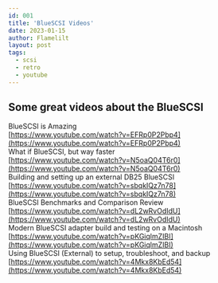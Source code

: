 ```yaml
---
id: 001
title: 'BlueSCSI Videos'
date: 2023-01-15
author: Flamelilt
layout: post
tags:
  - scsi
  - retro
  - youtube
---
```

## Some great videos about the BlueSCSI

BlueSCSI is Amazing<br>
[https://www.youtube.com/watch?v=EFRp0P2Pbp4](https://www.youtube.com/watch?v=EFRp0P2Pbp4)<br>
What if BlueSCSI, but way faster<br>
[https://www.youtube.com/watch?v=N5oaQ04T6r0](https://www.youtube.com/watch?v=N5oaQ04T6r0)<br>
Building and setting up an external DB25 BlueSCSI<br>
[https://www.youtube.com/watch?v=sbqkIQz7n78](https://www.youtube.com/watch?v=sbqkIQz7n78)<br>
BlueSCSI Benchmarks and Comparison Review<br>
[https://www.youtube.com/watch?v=dL2wRvOdIdU](https://www.youtube.com/watch?v=dL2wRvOdIdU)<br>
Modern BlueSCSI adapter build and testing on a Macintosh<br>
[https://www.youtube.com/watch?v=pKGiqlmZIBI](https://www.youtube.com/watch?v=pKGiqlmZIBI)<br>
Using BlueSCSI (External) to setup, troubleshoot, and backup<br>
[https://www.youtube.com/watch?v=4Mkx8KbEd54](https://www.youtube.com/watch?v=4Mkx8KbEd54)<br>